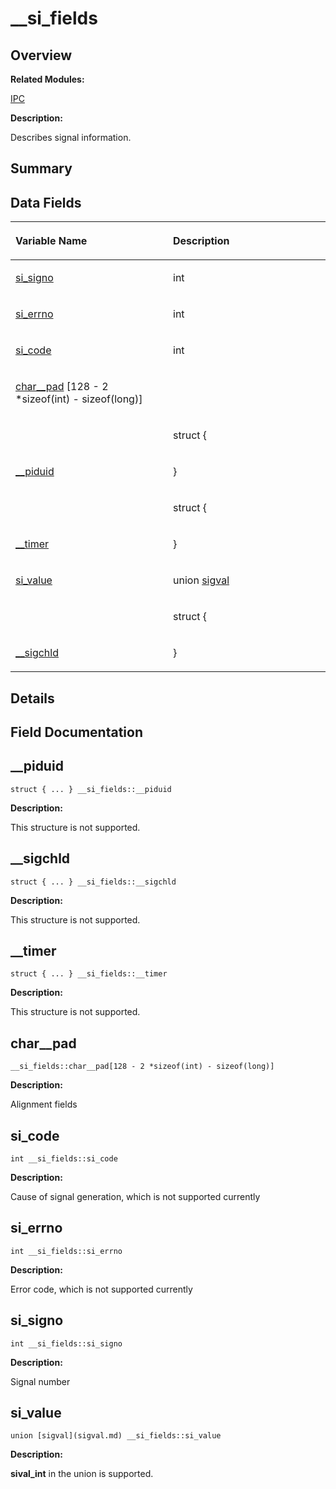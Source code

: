 # \_\_si\_fields<a name="EN-US_TOPIC_0000001054879576"></a>

## **Overview**<a name="section2010064035084842"></a>

**Related Modules:**

[IPC](ipc.md)

**Description:**

Describes signal information. 

## **Summary**<a name="section946716420084842"></a>

## Data Fields<a name="pub-attribs"></a>

<a name="table1129414724084842"></a>
<table><thead align="left"><tr id="row829732284084842"><th class="cellrowborder" valign="top" width="50%" id="mcps1.1.3.1.1"><p id="p2142746410084842"><a name="p2142746410084842"></a><a name="p2142746410084842"></a>Variable Name</p>
</th>
<th class="cellrowborder" valign="top" width="50%" id="mcps1.1.3.1.2"><p id="p1197918998084842"><a name="p1197918998084842"></a><a name="p1197918998084842"></a>Description</p>
</th>
</tr>
</thead>
<tbody><tr id="row2102516878084842"><td class="cellrowborder" valign="top" width="50%" headers="mcps1.1.3.1.1 "><p id="p1488060015084842"><a name="p1488060015084842"></a><a name="p1488060015084842"></a><a href="__si_fields.md#a1640d7d62d6bf4e0c6f859348ee15fbf">si_signo</a></p>
</td>
<td class="cellrowborder" valign="top" width="50%" headers="mcps1.1.3.1.2 "><p id="p431350046084842"><a name="p431350046084842"></a><a name="p431350046084842"></a>int </p>
</td>
</tr>
<tr id="row1522270430084842"><td class="cellrowborder" valign="top" width="50%" headers="mcps1.1.3.1.1 "><p id="p599380135084842"><a name="p599380135084842"></a><a name="p599380135084842"></a><a href="__si_fields.md#ad8322ef52a0a0ec711ccd4e99ed4e8bd">si_errno</a></p>
</td>
<td class="cellrowborder" valign="top" width="50%" headers="mcps1.1.3.1.2 "><p id="p1637312072084842"><a name="p1637312072084842"></a><a name="p1637312072084842"></a>int </p>
</td>
</tr>
<tr id="row1506721772084842"><td class="cellrowborder" valign="top" width="50%" headers="mcps1.1.3.1.1 "><p id="p986851962084842"><a name="p986851962084842"></a><a name="p986851962084842"></a><a href="__si_fields.md#aea37db23af7a01123e78567c63fea57f">si_code</a></p>
</td>
<td class="cellrowborder" valign="top" width="50%" headers="mcps1.1.3.1.2 "><p id="p1312418550084842"><a name="p1312418550084842"></a><a name="p1312418550084842"></a>int </p>
</td>
</tr>
<tr id="row231912171084842"><td class="cellrowborder" valign="top" width="50%" headers="mcps1.1.3.1.1 "><p id="p1975081230084842"><a name="p1975081230084842"></a><a name="p1975081230084842"></a><a href="__si_fields.md#af2be33102b7e76235a62db547c89e642">char__pad</a> [128 - 2 *sizeof(int) - sizeof(long)]</p>
</td>
<td class="cellrowborder" valign="top" width="50%" headers="mcps1.1.3.1.2 ">&nbsp;&nbsp;</td>
</tr>
<tr id="row697682021084842"><td class="cellrowborder" valign="top" width="50%" headers="mcps1.1.3.1.1 ">&nbsp;&nbsp;</td>
<td class="cellrowborder" valign="top" width="50%" headers="mcps1.1.3.1.2 "><p id="p2021376778084842"><a name="p2021376778084842"></a><a name="p2021376778084842"></a>struct {</p>
</td>
</tr>
<tr id="row1641697301084842"><td class="cellrowborder" valign="top" width="50%" headers="mcps1.1.3.1.1 "><p id="p1875801670084842"><a name="p1875801670084842"></a><a name="p1875801670084842"></a><a href="__si_fields.md#a216f748c88cd41a069f632f6d9402a40">__piduid</a></p>
</td>
<td class="cellrowborder" valign="top" width="50%" headers="mcps1.1.3.1.2 "><p id="p1031672402084842"><a name="p1031672402084842"></a><a name="p1031672402084842"></a>} </p>
</td>
</tr>
<tr id="row1140434784084842"><td class="cellrowborder" valign="top" width="50%" headers="mcps1.1.3.1.1 ">&nbsp;&nbsp;</td>
<td class="cellrowborder" valign="top" width="50%" headers="mcps1.1.3.1.2 "><p id="p1521159568084842"><a name="p1521159568084842"></a><a name="p1521159568084842"></a>struct {</p>
</td>
</tr>
<tr id="row472474508084842"><td class="cellrowborder" valign="top" width="50%" headers="mcps1.1.3.1.1 "><p id="p1903325059084842"><a name="p1903325059084842"></a><a name="p1903325059084842"></a><a href="__si_fields.md#a8e8e826b7efadbbfb2957100ec98db2a">__timer</a></p>
</td>
<td class="cellrowborder" valign="top" width="50%" headers="mcps1.1.3.1.2 "><p id="p707946517084842"><a name="p707946517084842"></a><a name="p707946517084842"></a>} </p>
</td>
</tr>
<tr id="row1828135781084842"><td class="cellrowborder" valign="top" width="50%" headers="mcps1.1.3.1.1 "><p id="p1830639510084842"><a name="p1830639510084842"></a><a name="p1830639510084842"></a><a href="__si_fields.md#abedf932f1bdc181052be44232803d6e1">si_value</a></p>
</td>
<td class="cellrowborder" valign="top" width="50%" headers="mcps1.1.3.1.2 "><p id="p1999891859084842"><a name="p1999891859084842"></a><a name="p1999891859084842"></a>union <a href="sigval.md">sigval</a> </p>
</td>
</tr>
<tr id="row1102863654084842"><td class="cellrowborder" valign="top" width="50%" headers="mcps1.1.3.1.1 ">&nbsp;&nbsp;</td>
<td class="cellrowborder" valign="top" width="50%" headers="mcps1.1.3.1.2 "><p id="p887851471084842"><a name="p887851471084842"></a><a name="p887851471084842"></a>struct {</p>
</td>
</tr>
<tr id="row1513454857084842"><td class="cellrowborder" valign="top" width="50%" headers="mcps1.1.3.1.1 "><p id="p1216658180084842"><a name="p1216658180084842"></a><a name="p1216658180084842"></a><a href="__si_fields.md#a99fb68087a4859ae9856b048dfa89894">__sigchld</a></p>
</td>
<td class="cellrowborder" valign="top" width="50%" headers="mcps1.1.3.1.2 "><p id="p1261285652084842"><a name="p1261285652084842"></a><a name="p1261285652084842"></a>} </p>
</td>
</tr>
</tbody>
</table>

## **Details**<a name="section1575889680084842"></a>

## **Field Documentation**<a name="section1935953797084842"></a>

## \_\_piduid<a name="a216f748c88cd41a069f632f6d9402a40"></a>

```
struct { ... } __si_fields::__piduid
```

 **Description:**

This structure is not supported. 

## \_\_sigchld<a name="a99fb68087a4859ae9856b048dfa89894"></a>

```
struct { ... } __si_fields::__sigchld
```

 **Description:**

This structure is not supported. 

## \_\_timer<a name="a8e8e826b7efadbbfb2957100ec98db2a"></a>

```
struct { ... } __si_fields::__timer
```

 **Description:**

This structure is not supported. 

## char\_\_pad<a name="af2be33102b7e76235a62db547c89e642"></a>

```
__si_fields::char__pad[128 - 2 *sizeof(int) - sizeof(long)]
```

 **Description:**

Alignment fields 

## si\_code<a name="aea37db23af7a01123e78567c63fea57f"></a>

```
int __si_fields::si_code
```

 **Description:**

Cause of signal generation, which is not supported currently 

## si\_errno<a name="ad8322ef52a0a0ec711ccd4e99ed4e8bd"></a>

```
int __si_fields::si_errno
```

 **Description:**

Error code, which is not supported currently 

## si\_signo<a name="a1640d7d62d6bf4e0c6f859348ee15fbf"></a>

```
int __si_fields::si_signo
```

 **Description:**

Signal number 

## si\_value<a name="abedf932f1bdc181052be44232803d6e1"></a>

```
union [sigval](sigval.md) __si_fields::si_value
```

 **Description:**

**sival\_int**  in the union is supported. 

